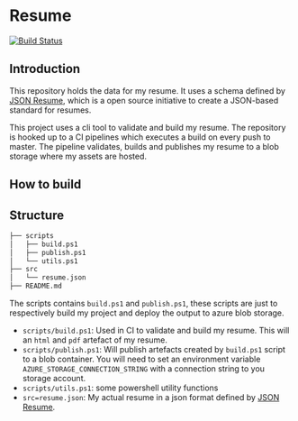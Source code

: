 # Resume

[![Build Status](https://dev.azure.com/vandycknick/resume/_apis/build/status/nickvdyck.resume)](https://dev.azure.com/vandycknick/resume/_build/latest?definitionId=1)

## Introduction
This repository holds the data for my resume. It uses a schema defined by [JSON Resume](https://jsonresume.org/), which is a open source initiative to create a JSON-based standard for resumes.

This project uses a cli tool to validate and build my resume. The repository is hooked up to a CI pipelines which executes a build on every push to master. The pipeline validates, builds and publishes my resume to a blob storage where my assets are hosted.

## How to build


## Structure

```sh
├── scripts
│   ├── build.ps1
│   ├── publish.ps1
│   └── utils.ps1
├── src
│   └── resume.json
├── README.md

```

The scripts contains `build.ps1` and `publish.ps1`, these scripts are just to respectively build my project and deploy the output to azure blob storage.

- `scripts/build.ps1`: Used in CI to validate and build my resume. This will an `html` and `pdf` artefact of my resume.
- `scripts/publish.ps1`: Will publish artefacts created by `build.ps1` script to a blob container. You will need to set an environment variable `AZURE_STORAGE_CONNECTION_STRING` with a connection string to you storage account.
- `scripts/utils.ps1`: some powershell utility functions
- `src=resume.json`: My actual resume in a json format defined by [JSON Resume](https://jsonresume.org/).
